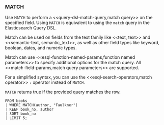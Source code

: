 <!--
This is generated by ESQL's AbstractFunctionTestCase. Do no edit it. See ../README.md for how to regenerate it.
-->

### MATCH
Use `MATCH` to perform a <<query-dsl-match-query,match query>> on the specified field.
Using `MATCH` is equivalent to using the `match` query in the Elasticsearch Query DSL.

Match can be used on fields from the text family like <<text, text>> and <<semantic-text, semantic_text>>,
as well as other field types like keyword, boolean, dates, and numeric types.

Match can use <<esql-function-named-params,function named parameters>> to specify additional options for the match query.
All <<match-field-params,match query parameters>> are supported.

For a simplified syntax, you can use the <<esql-search-operators,match operator>> `:` operator instead of `MATCH`.

`MATCH` returns true if the provided query matches the row.

```
FROM books 
| WHERE MATCH(author, "Faulkner")
| KEEP book_no, author 
| SORT book_no 
| LIMIT 5;
```
